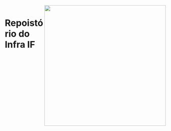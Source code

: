 <img  align="right" src="https://i.picasion.com/pic92/ada95b5e03862efde6fba383070e5d18.gif" width="380" height="380" border="0"/>
<h1>Repoistório do Infra IF</h1>

